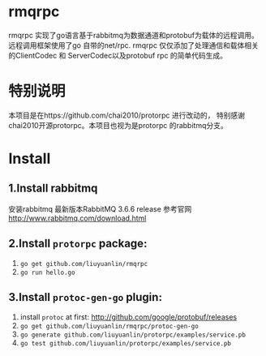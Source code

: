 # rmqrpc
rmqrpc 实现了go语言基于rabbitmq为数据通道和protobuf为载体的远程调用。远程调用框架使用了go 自带的net/rpc.   rmqrpc 仅仅添加了处理通信和载体相关的ClientCodec 和 ServerCodec以及protobuf rpc 的简单代码生成。

# 特别说明
本项目是在https://github.com/chai2010/protorpc 进行改动的， 特别感谢chai2010开源protorpc。本项目也视为是protorpc 的rabbitmq分支。

# Install
## 1.Install rabbitmq
安装rabbitmq 最新版本RabbitMQ 3.6.6 release
参考官网 http://www.rabbitmq.com/download.html

## 2.Install `protorpc` package:

1. `go get github.com/liuyuanlin/rmqrpc`
2. `go run hello.go`

## 3.Install `protoc-gen-go` plugin:

1. install `protoc` at first: http://github.com/google/protobuf/releases
2. `go get github.com/liuyuanlin/rmqrpc/protoc-gen-go`
3. `go generate github.com/liuyuanlin/protorpc/examples/service.pb`
4. `go test github.com/liuyuanlin/protorpc/examples/service.pb`
